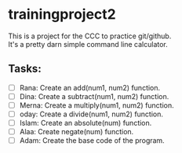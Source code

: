 # trainingproject2

This is a project for the CCC to practice git/github. <br/>
It's a pretty darn simple command line calculator.

## Tasks:
* [ ] Rana: Create an add(num1, num2) function.
* [ ] Dina: Create a subtract(num1, num2) function.
* [ ] Merna: Create a multiply(num1, num2) function.
* [ ] oday: Create a divide(num1, num2) function.
* [ ] Islam: Create an absolute(num) function.
* [ ] Alaa: Create negate(num) function.
* [ ] Adam: Create the base code of the program.
